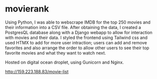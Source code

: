 # movierank


Using Python, I was able to webscrape IMDB for the top 250 movies and their information into a CSV file.
After obtaining the data, I created a PostgresQL database along with a Django webapp to allow for interaction with movies and their data.
I styled the frontend using Tailwind css and used HTMX to add for more user intraction; users can add and remove favorites and also arrange the order to allow other users to see their top favorite movies and what they want to watch next. 

Hosted on digital ocean droplet, using Gunicorn and Nginx. 

http://159.223.188.83/movie-list
